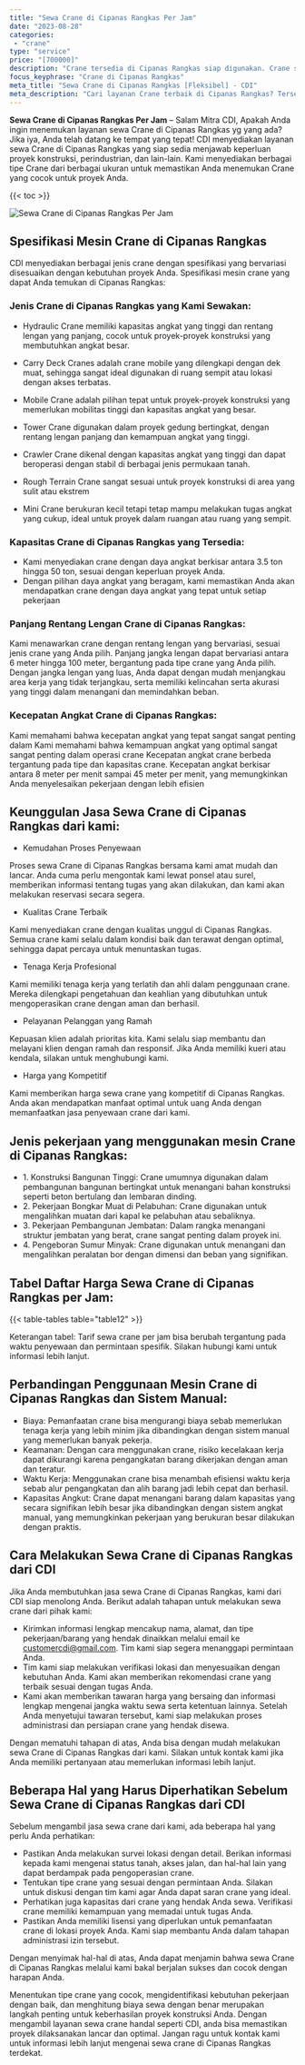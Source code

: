 ```yaml
---
title: "Sewa Crane di Cipanas Rangkas Per Jam"
date: "2023-08-28"
categories:
 - "crane"
type: "service"
price: "[700000]"
description: "Crane tersedia di Cipanas Rangkas siap digunakan. Crane sering digunakan untuk proyek pembangunan sebagai peralatan andal yang tangguh. Konsultasi gratis sekarang."
focus_keyphrase: "Crane di Cipanas Rangkas"
meta_title: "Sewa Crane di Cipanas Rangkas [Fleksibel] - CDI"
meta_description: "Cari layanan Crane terbaik di Cipanas Rangkas? Tersedia Crane berkualitas untuk pengangkatan berat. Nikmati harga terbaik hari ini."
---
```


**Sewa Crane di Cipanas Rangkas Per Jam** – Salam Mitra CDI, Apakah Anda ingin menemukan layanan sewa Crane di Cipanas Rangkas yg yang ada? Jika iya, Anda telah datang ke tempat yang tepat! CDI menyediakan layanan sewa Crane di Cipanas Rangkas yang siap sedia menjawab keperluan proyek konstruksi, perindustrian, dan lain-lain. Kami menyediakan berbagai tipe Crane dari berbagai ukuran untuk memastikan Anda menemukan Crane yang cocok untuk proyek Anda.

{{< toc >}}

![Sewa Crane di Cipanas Rangkas Per Jam](/images/crane/crane-14.jpg)

## Spesifikasi Mesin Crane di Cipanas Rangkas

CDI menyediakan berbagai jenis crane dengan spesifikasi yang bervariasi disesuaikan dengan kebutuhan proyek Anda. Spesifikasi mesin crane yang dapat Anda temukan di Cipanas Rangkas:

### Jenis Crane di Cipanas Rangkas yang Kami Sewakan:

*   Hydraulic Crane memiliki kapasitas angkat yang tinggi dan rentang lengan yang panjang, cocok untuk proyek-proyek konstruksi yang membutuhkan angkat besar.
*   Carry Deck Cranes adalah crane mobile yang dilengkapi dengan dek muat, sehingga sangat ideal digunakan di ruang sempit atau lokasi dengan akses terbatas.
*   Mobile Crane adalah pilihan tepat untuk proyek-proyek konstruksi yang memerlukan mobilitas tinggi dan kapasitas angkat yang besar.
*   Tower Crane digunakan dalam proyek gedung bertingkat, dengan rentang lengan panjang dan kemampuan angkat yang tinggi.
*   Crawler Crane dikenal dengan kapasitas angkat yang tinggi dan dapat beroperasi dengan stabil di berbagai jenis permukaan tanah.
*   Rough Terrain Crane sangat sesuai untuk proyek konstruksi di area yang sulit atau ekstrem

*   Mini Crane berukuran kecil tetapi tetap mampu melakukan tugas angkat yang cukup, ideal untuk proyek dalam ruangan atau ruang yang sempit.

### Kapasitas Crane di Cipanas Rangkas yang Tersedia:

*   Kami menyediakan crane dengan daya angkat berkisar antara 3.5 ton hingga 50 ton, sesuai dengan keperluan proyek Anda.
*   Dengan pilihan daya angkat yang beragam, kami memastikan Anda akan mendapatkan crane dengan daya angkat yang tepat untuk setiap pekerjaan

### Panjang Rentang Lengan Crane di Cipanas Rangkas:

Kami menawarkan crane dengan rentang lengan yang bervariasi, sesuai jenis crane yang Anda pilih. Panjang jangka lengan dapat bervariasi antara 6 meter hingga 100 meter, bergantung pada tipe crane yang Anda pilih. Dengan jangka lengan yang luas, Anda dapat dengan mudah menjangkau area kerja yang tidak terjangkau, serta memiliki kelincahan serta akurasi yang tinggi dalam menangani dan memindahkan beban.

### Kecepatan Angkat Crane di Cipanas Rangkas:

Kami memahami bahwa kecepatan angkat yang tepat sangat sangat penting dalam Kami memahami bahwa kemampuan angkat yang optimal sangat sangat penting dalam operasi crane Kecepatan angkat crane berbeda tergantung pada tipe dan kapasitas crane. Kecepatan angkat berkisar antara 8 meter per menit sampai 45 meter per menit, yang memungkinkan Anda menyelesaikan pekerjaan dengan lebih efisien

## Keunggulan Jasa Sewa Crane di Cipanas Rangkas dari kami:

*   Kemudahan Proses Penyewaan

Proses sewa Crane di Cipanas Rangkas bersama kami amat mudah dan lancar. Anda cuma perlu mengontak kami lewat ponsel atau surel, memberikan informasi tentang tugas yang akan dilakukan, dan kami akan melakukan reservasi secara segera.
*   Kualitas Crane Terbaik

Kami menyediakan crane dengan kualitas unggul di Cipanas Rangkas. Semua crane kami selalu dalam kondisi baik dan terawat dengan optimal, sehingga dapat percaya untuk menuntaskan tugas.
*   Tenaga Kerja Profesional

Kami memiliki tenaga kerja yang terlatih dan ahli dalam penggunaan crane. Mereka dilengkapi pengetahuan dan keahlian yang dibutuhkan untuk mengoperasikan crane dengan aman dan berhasil.
*   Pelayanan Pelanggan yang Ramah

Kepuasan klien adalah prioritas kita. Kami selalu siap membantu dan melayani klien dengan ramah dan responsif. Jika Anda memiliki kueri atau kendala, silakan untuk menghubungi kami.
*   Harga yang Kompetitif

Kami memberikan harga sewa crane yang kompetitif di Cipanas Rangkas. Anda akan mendapatkan manfaat optimal untuk uang Anda dengan memanfaatkan jasa penyewaan crane dari kami.

## Jenis pekerjaan yang menggunakan mesin Crane di Cipanas Rangkas:

*   1\. Konstruksi Bangunan Tinggi: Crane umumnya digunakan dalam pembangunan bangunan bertingkat untuk menangani bahan konstruksi seperti beton bertulang dan lembaran dinding.
*   2\. Pekerjaan Bongkar Muat di Pelabuhan: Crane digunakan untuk mengalihkan muatan dari kapal ke pelabuhan atau sebaliknya.
*   3\. Pekerjaan Pembangunan Jembatan: Dalam rangka menangani struktur jembatan yang berat, crane sangat penting dalam proyek ini.
*   4\. Pengeboran Sumur Minyak: Crane digunakan untuk menangani dan mengalihkan peralatan bor dengan dimensi dan beban yang signifikan.

## Tabel Daftar Harga Sewa Crane di Cipanas Rangkas per Jam:

{{< table-tables table="table12" >}}

Keterangan tabel: Tarif sewa crane per jam bisa berubah tergantung pada waktu penyewaan dan permintaan spesifik. Silakan hubungi kami untuk informasi lebih lanjut.

## Perbandingan Penggunaan Mesin Crane di Cipanas Rangkas dan Sistem Manual:

*   Biaya: Pemanfaatan crane bisa mengurangi biaya sebab memerlukan tenaga kerja yang lebih minim jika dibandingkan dengan sistem manual yang memerlukan banyak pekerja.
*   Keamanan: Dengan cara menggunakan crane, risiko kecelakaan kerja dapat dikurangi karena pengangkatan barang dikerjakan dengan aman dan teratur.
*   Waktu Kerja: Menggunakan crane bisa menambah efisiensi waktu kerja sebab alur pengangkatan dan alih barang jadi lebih cepat dan berhasil.
*   Kapasitas Angkut: Crane dapat menangani barang dalam kapasitas yang secara signifikan lebih besar jika dibandingkan dengan sistem angkat manual, yang memungkinkan pekerjaan yang berukuran besar dilakukan dengan praktis.

## Cara Melakukan Sewa Crane di Cipanas Rangkas dari CDI

Jika Anda membutuhkan jasa sewa Crane di Cipanas Rangkas, kami dari CDI siap menolong Anda. Berikut adalah tahapan untuk melakukan sewa crane dari pihak kami:

*   Kirimkan informasi lengkap mencakup nama, alamat, dan tipe pekerjaan/barang yang hendak dinaikkan melalui email ke customercdi@gmail.com. Tim kami siap segera menanggapi permintaan Anda.
*   Tim kami siap melakukan verifikasi lokasi dan menyesuaikan dengan kebutuhan Anda. Kami akan memberikan rekomendasi crane yang terbaik sesuai dengan tugas Anda.
*   Kami akan memberikan tawaran harga yang bersaing dan informasi lengkap mengenai jangka waktu sewa serta ketentuan lainnya. Setelah Anda menyetujui tawaran tersebut, kami siap melakukan proses administrasi dan persiapan crane yang hendak disewa.

Dengan mematuhi tahapan di atas, Anda bisa dengan mudah melakukan sewa Crane di Cipanas Rangkas dari kami. Silakan untuk kontak kami jika Anda memiliki pertanyaan atau memerlukan informasi lebih lanjut.

## Beberapa Hal yang Harus Diperhatikan Sebelum Sewa Crane di Cipanas Rangkas dari CDI

Sebelum mengambil jasa sewa crane dari kami, ada beberapa hal yang perlu Anda perhatikan:

*   Pastikan Anda melakukan survei lokasi dengan detail. Berikan informasi kepada kami mengenai status tanah, akses jalan, dan hal-hal lain yang dapat berdampak pada pengoperasian crane.
*   Tentukan tipe crane yang sesuai dengan permintaan Anda. Silakan untuk diskusi dengan tim kami agar Anda dapat saran crane yang ideal.
*   Perhatikan juga kapasitas dari crane yang hendak Anda sewa. Verifikasi crane memiliki kemampuan yang memadai untuk tugas Anda.
*   Pastikan Anda memiliki lisensi yang diperlukan untuk pemanfaatan crane di lokasi proyek Anda. Kami siap membantu Anda dalam tahapan administrasi izin tersebut.

Dengan menyimak hal-hal di atas, Anda dapat menjamin bahwa sewa Crane di Cipanas Rangkas melalui kami bakal berjalan sukses dan cocok dengan harapan Anda.

Menentukan tipe crane yang cocok, mengidentifikasi kebutuhan pekerjaan dengan baik, dan menghitung biaya sewa dengan benar merupakan langkah penting untuk keberhasilan proyek konstruksi Anda. Dengan mengambil layanan sewa crane handal seperti CDI, anda bisa memastikan proyek dilaksanakan lancar dan optimal. Jangan ragu untuk kontak kami untuk informasi lebih lanjut mengenai sewa crane di Cipanas Rangkas terdekat.